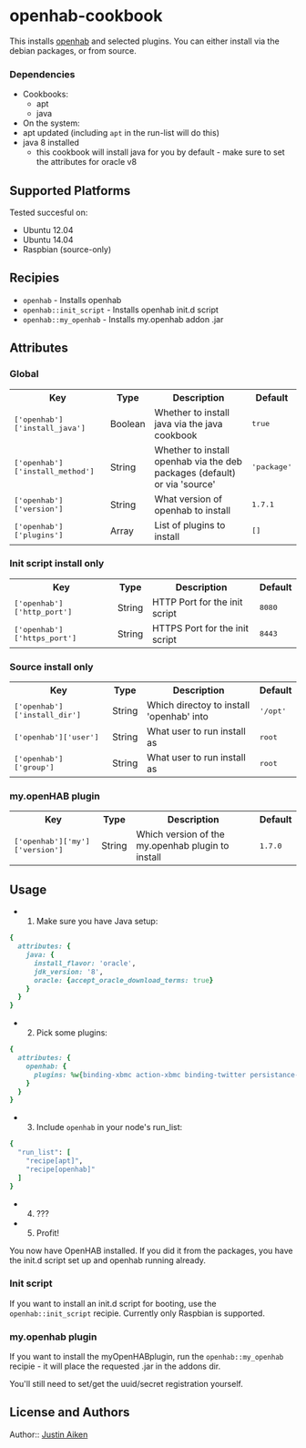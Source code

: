 # openhab-cookbook

This installs [openhab](http://www.openhab.org/) and selected plugins.  You can either install via the debian packages, or from source.

### Dependencies

- Cookbooks:
  - apt
  - java
- On the system:
 - apt updated (including `apt` in the run-list will do this)
 - java 8 installed
   - this cookbook will install java for you by default - make sure to set the attributes for oracle v8

## Supported Platforms

Tested succesful on:

- Ubuntu 12.04
- Ubuntu 14.04
- Raspbian (source-only)

## Recipies

- `openhab` - Installs openhab
- `openhab::init_script` - Installs openhab init.d script
- `openhab::my_openhab`  - Installs my.openhab addon .jar

## Attributes

### Global

<table>
  <tr>
    <th>Key</th>
    <th>Type</th>
    <th>Description</th>
    <th>Default</th>
  </tr>
  <tr>
    <td><tt>['openhab']['install_java']</tt></td>
    <td>Boolean</td>
    <td>Whether to install java via the java cookbook</td>
    <td><tt>true</tt></td>
  </tr>
  <tr>
    <td><tt>['openhab']['install_method']</tt></td>
    <td>String</td>
    <td>Whether to install openhab via the deb packages (default) or via 'source'</td>
    <td><tt>'package'</tt></td>
  </tr>
  <tr>
    <td><tt>['openhab']['version']</tt></td>
    <td>String</td>
    <td>What version of openhab to install</td>
    <td><tt>1.7.1</tt></td>
  </tr>
  <tr>
    <td><tt>['openhab']['plugins']</tt></td>
    <td>Array</td>
    <td>List of plugins to install</td>
    <td><tt>[]</tt></td>
  </tr>
</table>

### Init script install only

<table>
  <tr>
    <th>Key</th>
    <th>Type</th>
    <th>Description</th>
    <th>Default</th>
  </tr>
  <tr>
    <td><tt>['openhab']['http_port']</tt></td>
    <td>String</td>
    <td>HTTP Port for the init script</td>
    <td><tt>8080</tt></td>
  </tr>
  <tr>
    <td><tt>['openhab']['https_port']</tt></td>
    <td>String</td>
    <td>HTTPS Port for the init script</td>
    <td><tt>8443</tt></td>
  </tr>
</table>

### Source install only

<table>
  <tr>
    <th>Key</th>
    <th>Type</th>
    <th>Description</th>
    <th>Default</th>
  </tr>
  <tr>
    <td><tt>['openhab']['install_dir']</tt></td>
    <td>String</td>
    <td>Which directoy to install 'openhab' into</td>
    <td><tt>'/opt'</tt></td>
  </tr>
  <tr>
    <td><tt>['openhab']['user']</tt></td>
    <td>String</td>
    <td>What user to run install as</td>
    <td><tt>root</tt></td>
  </tr>
  <tr>
    <td><tt>['openhab']['group']</tt></td>
    <td>String</td>
    <td>What user to run install as</td>
    <td><tt>root</tt></td>
  </tr>
</table>

### my.openHAB plugin

<table>
  <tr>
    <th>Key</th>
    <th>Type</th>
    <th>Description</th>
    <th>Default</th>
  </tr>
  <tr>
    <td><tt>['openhab']['my']['version']</tt></td>
    <td>String</td>
    <td>Which version of the my.openhab plugin to install</td>
    <td><tt>1.7.0</tt></td>
  </tr>
</table>

## Usage

- 1. Make sure you have Java setup:

```ruby
{
  attributes: {
    java: {
      install_flavor: 'oracle',
      jdk_version: '8',
      oracle: {accept_oracle_download_terms: true}
    }
  }
}
```

- 2. Pick some plugins:

```ruby
{
  attributes: {
    openhab: {
      plugins: %w{binding-xbmc action-xbmc binding-twitter persistance-mysql}
    }
  }
}
```

- 3. Include `openhab` in your node's run_list:

```ruby
{
  "run_list": [
    "recipe[apt]",
    "recipe[openhab]"
  ]
}
```

- 4. ???
- 5. Profit!

You now have OpenHAB installed.  If you did it from the packages, you have the init.d script set up and openhab running already.

### Init script

If you want to install an init.d script for booting, use the `openhab::init_script` recipie.  Currently only Raspbian is supported.

### my.openhab plugin

If you want to install the myOpenHABplugin, run the `openhab::my_openhab` recipie - it will place the requested .jar in the addons dir.

You'll still need to set/get the uuid/secret registration yourself.

## License and Authors

Author:: [Justin Aiken](https://github.com/JustinAiken)

